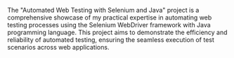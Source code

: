 The "Automated Web Testing with Selenium and Java" project is a comprehensive showcase of my practical expertise in automating web testing processes using the Selenium WebDriver framework with Java programming language. This project aims to demonstrate the efficiency and reliability of automated testing, ensuring the seamless execution of test scenarios across web applications.
